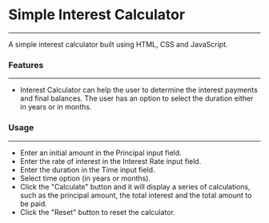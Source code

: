 # Simple Interest Calculator
---
A simple interest calculator built using HTML, CSS and JavaScript.

### Features
---
+ Interest Calculator can help the user to determine the interest payments and final balances. The user has an option to select the duration either in years or in months.

### Usage
---
+ Enter an initial amount in the Principal input field.
+ Enter the rate of interest in the Interest Rate input field.
+ Enter the duration in the Time input field.
+ Select time option (in years or months).
+ Click the "Calculate" button and it will display a series of calculations, such as the principal amount, the total interest and the total amount to be paid.
+ Click the "Reset" button to reset the calculator.